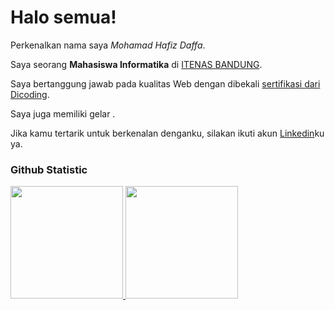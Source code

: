 # Halo semua! 

Perkenalkan nama saya *Mohamad Hafiz Daffa*.<br>

Saya seorang **Mahasiswa Informatika** di [ITENAS BANDUNG](https://www.itenas.ac.id/).<br>

Saya bertanggung jawab pada kualitas Web  dengan dibekali [sertifikasi dari Dicoding](https://www.dicoding.com/certificates/EYX40MG4OPDL).<br>

Saya juga memiliki gelar .<br>

Jika kamu tertarik untuk berkenalan denganku, silakan ikuti akun [Linkedin](https://www.linkedin.com/in/hafiz-daffa-970751218)ku ya.

### Github Statistic
<p align="left">
<a href="https://github.com/HafizWayne">
  <img height="180em" src="https://github-readme-stats-eight-theta.vercel.app/api?username=HafizWayne&show_icons=true&theme=algolia&include_all_commits=true&count_private=true"/>
  <img height="180em" src="https://github-readme-stats-eight-theta.vercel.app/api/top-langs/?username=HafizWayne&layout=compact&langs_count=8&theme=algolia"/>
</a>
</p>

